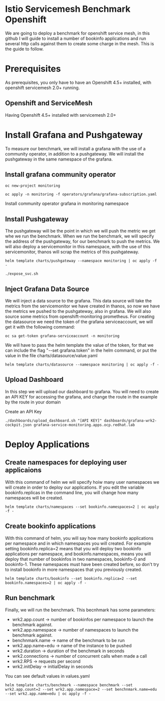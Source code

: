 # Istio Servicemesh Benchmark Openshift

We are going to deploy a benchmark for openshift service mesh, in this github I will guide to install a number of bookinfo applications and run several http calls against them to create some charge in the mesh. This is the guide to follow.

# Prerequisites

As prerequisites, you only have to have an Openshift 4.5+ installed, with openshift servicemesh 2.0+ running.

## Openshift and ServiceMesh

Having Openshift 4.5+ installed with servicemesh 2.0+

# Install Grafana and Pushgateway

To measure our benchmark, we will install a grafana with the use of a community operator, in addition to a pushgateway. We will install the pushgateway in the same namespace of the grafana.

## Install grafana community operator

```shell
oc new-project monitoring
```

```shell
oc apply -n monitoring -f operators/grafana/grafana-subscription.yaml
```

Install community operator grafana in monitoring namespace

## Install Pushgateway

The pushgateway will be the point in which we will push the metric we get whe we run the benchmark. When we run the benchmark, we will specify the address of the pushgateway, for our benchmark to push the metrics. We will also deploy a servicemonitor in this namespace, with the use of this servicemonitor, thanos will scrap the metrics of this pushgateway.

```shell
helm template charts/pushgateway --namespace monitoring | oc apply -f -
```

```shell
./expose_svc.sh
```

## Inject Grafana Data Source

We will inject a data source to the grafana. This data source will take the metrics from the servicemonitor we have created in thanos, so now we have the metrics we pushed to the pushgateway, also in grafana. We will also source some metrics from openshift-monitoring prometheus. For creating the datasource we need the token of the grafana serviceaccount, we will get it with the following command:

```shell
oc sa get-token grafana-serviceaccount -n monitoring
```

We will have to pass the helm template the value of the token, for that we can include the flag "--set grafana.token" in the helm command, or put the value in the file charts/datasource/value.yaml

```shell
helm template charts/datasource --namespace monitoring | oc apply -f -
```

## Upload Dashboard

In this step we will upload our dashboard to grafana. You will need to create an API KEY for accessing the grafana, and change the route in the example by the route in your domain

Create an API Key

```shell
./dashboards/upload_dashboard.sh "[API KEY]" dashboards/grafana-wrk2-cockpit.json grafana-service-monitoring.apps.ocp.redhat.lab
```

# Deploy Applications

## Create namespaces for deploying user applicaions

With this command of helm  we will specify hoiw many user namespaces we will create in order to deploy our applications. If you edit the variable bookinfo.replicas in the command line, you will change how many namespaces will be created.

```shell
helm template charts/namespaces --set bookinfo.namespaces=2 | oc apply -f -
```

## Create bookinfo applications

With this command of helm, you will say how many bookinfo applications per namespace and in which namespaces you will created. For example setting bookinfo.replica=2 means that you will deploy two bookinfo applications per namespace, and bookinfo.namespaces, means you will deploy that number of bookinfos in two namespaces, bookinfo-0 and bookinfo-1. These namespaces must have been created before, so don't try to install bookinfo in more namespaces that you previously created.

```shell
helm template charts/bookinfo --set bookinfo.replica=2 --set bookinfo.namespaces=2 | oc apply -f -
```

## Run benchmark

Finally, we will run the benchmark. This becnhmark has some parameters:

- wrk2.app.count -> number of bookinfos per namespace to launch the benchmark against.
- wrk2.app.namespace -> number of namespaces to launch the benchmark against.
- benchnmark.name -> name of the benchmark to be run
- wrk2.app.name=edu -> name of the instance to be pushed
- wrk2.duration -> duration of the benchmark in seconds
- wrk2.connections -> number of concurrent calls when made a call
- wrk2.RPS -> requests per second
- wrk2.initDelay -> initialDelay in seconds

You can see default values in values.yaml

```shell
helm template charts/benchmark --namespace benchmark --set wrk2.app.count=2 --set wrk2.app.namespace=2 --set benchnmark.name=edu --set wrk2.app.name=edu | oc apply -f -
```

